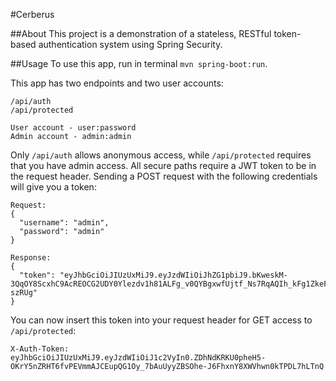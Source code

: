 #Cerberus

##About
This project is a demonstration of a stateless, RESTful token-based authentication system using Spring Security.

##Usage
To use this app, run in terminal `mvn spring-boot:run`.

This app has two endpoints and two user accounts:

```
/api/auth
/api/protected

User account - user:password
Admin account - admin:admin
```

Only `/api/auth` allows anonymous access, while `/api/protected` requires that you have admin access. All secure paths require a JWT token to be in the request header. Sending a POST request with the following credentials will give you a token:

```
Request:
{
  "username": "admin",
  "password": "admin"
}

Response:
{
  "token": "eyJhbGciOiJIUzUxMiJ9.eyJzdWIiOiJhZG1pbiJ9.bKweskM-3QqOY8ScxhC9AcREOCG2UDY0Ylezdv1h81ALFg_v0QYBgxwfUjtf_Ns7RqAQIh_kFg1ZkeFV-szRUg"
}
```

You can now insert this token into your request header for GET access to `/api/protected`:

```
X-Auth-Token: eyJhbGciOiJIUzUxMiJ9.eyJzdWIiOiJ1c2VyIn0.ZDhNdKRKU0pheH5-OKrY5nZRHT6fvPEVmmAJCEupQG1Oy_7bAuUyyZBSOhe-J6FhxnY8XWVhwn0kTPDL7hLTnQ
```
